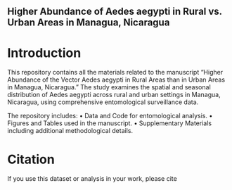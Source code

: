 ## Higher Abundance of Aedes aegypti in Rural vs. Urban Areas in Managua, Nicaragua

# Introduction

This repository contains all the materials related to the manuscript “Higher Abundance of the Vector Aedes aegypti in Rural Areas than in Urban Areas in Managua, Nicaragua.” The study examines the spatial and seasonal distribution of Aedes aegypti across rural and urban settings in Managua, Nicaragua, using comprehensive entomological surveillance data.

The repository includes:
	•	Data and Code for entomological analysis.
	•	Figures and Tables used in the manuscript.
	•	Supplementary Materials including additional methodological details.

# Citation

If you use this dataset or analysis in your work, please cite
